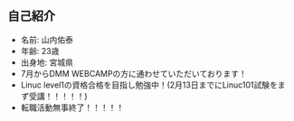 ## 自己紹介
- 名前: 山内佑泰
- 年齢: 23歳
- 出身地: 宮城県
- 7月からDMM WEBCAMPの方に通わせていただいております！
- Linuc level1の資格合格を目指し勉強中！(2月13日までにLinuc101試験をまず受講！！！！！)
- 転職活動無事終了！！！！！

